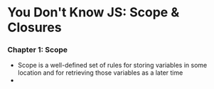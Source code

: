 # You Don't Know JS: Scope & Closures



### Chapter 1: Scope

* Scope is a well-defined set of rules for storing variables in some location and for retrieving those variables as a later time
* 


